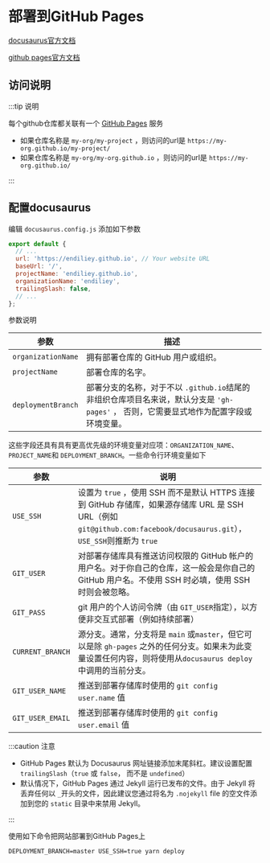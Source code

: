 # 部署到GitHub Pages

[docusaurus官方文档](https://docusaurus.io/zh-CN/docs/deployment#deploying-to-github-pages)

[github pages官方文档](https://docs.github.com/zh/pages)



## 访问说明

:::tip 说明

每个github仓库都关联有一个 [GitHub Pages](https://pages.github.com/) 服务

- 如果仓库名称是 `my-org/my-project` ，则访问的url是 `https://my-org.github.io/my-project/`
- 如果仓库名称是 `my-org/my-org.github.io` ，则访问的url是 `https://my-org.github.io/`

:::



## 配置docusaurus

编辑 `docusaurus.config.js` 添加如下参数

```js
export default {
  // ...
  url: 'https://endiliey.github.io', // Your website URL
  baseUrl: '/',
  projectName: 'endiliey.github.io',
  organizationName: 'endiliey',
  trailingSlash: false,
  // ...
};
```



参数说明

| 参数               | 描述                                                         |
| ------------------ | ------------------------------------------------------------ |
| `organizationName` | 拥有部署仓库的 GitHub 用户或组织。                           |
| `projectName`      | 部署仓库的名字。                                             |
| `deploymentBranch` | 部署分支的名称，对于不以 `.github.io`结尾的非组织仓库项目名来说，默认分支是 `'gh-pages'` ， 否则，它需要显式地作为配置字段或环境变量。 |



这些字段还具有具有更高优先级的环境变量对应项：`ORGANIZATION_NAME`、 `PROJECT_NAME`和 `DEPLOYMENT_BRANCH`。一些命令行环境变量如下

| 参数             | 说明                                                         |
| ---------------- | ------------------------------------------------------------ |
| `USE_SSH`        | 设置为 `true` ，使用 SSH 而不是默认 HTTPS 连接到 GitHub 存储库，如果源存储库 URL 是 SSH URL（例如 `git@github.com:facebook/docusaurus.git`），`USE_SSH`则推断为 `true` |
| `GIT_USER`       | 对部署存储库具有推送访问权限的 GitHub 帐户的用户名。对于你自己的仓库，这一般会是你自己的 GitHub 用户名。不使用 SSH 时必填，使用 SSH 时则会被忽略。 |
| `GIT_PASS`       | git 用户的个人访问令牌（由 `GIT_USER`指定），以方便非交互式部署（例如持续部署） |
| `CURRENT_BRANCH` | 源分支。通常，分支将是 `main` 或`master`，但它可以是除 `gh-pages` 之外的任何分支。如果未为此变量设置任何内容，则将使用从`docusaurus deploy`中调用的当前分支。 |
| `GIT_USER_NAME`  | 推送到部署存储库时使用的 `git config user.name` 值           |
| `GIT_USER_EMAIL` | 推送到部署存储库时使用的 `git config user.email` 值          |



:::caution 注意

- GitHub Pages 默认为 Docusaurus 网址链接添加末尾斜杠。建议设置配置 `trailingSlash`（`true` 或 `false`， 而不是  `undefined`）
- 默认情况下，GitHub Pages 通过 Jekyll 运行已发布的文件。由于 Jekyll 将丢弃任何以 `_`开头的文件，因此建议您通过将名为 `.nojekyll` file 的空文件添加到您的 `static` 目录中来禁用 Jekyll。

:::



使用如下命令把网站部署到GitHub Pages上

```
DEPLOYMENT_BRANCH=master USE_SSH=true yarn deploy
```




